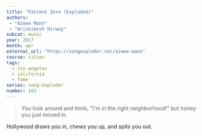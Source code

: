 ```yaml
---
title: "Patient Zero (Exploded)"
authors:
 - "Aimee Mann"
 - "Hrishikesh Hirway" 
subcat: music
year: 2017
month: apr
external_url: "https://songexploder.net/aimee-mann"
course: cities
tags:
  - los-angeles
  - california
  - fame
series: song-exploder
number: 103
---
```


> You look around and think, "I'm in the right neighborhood!" but honey you just moved in.

Hollywood draws you in, chews you up, and spits you out.
